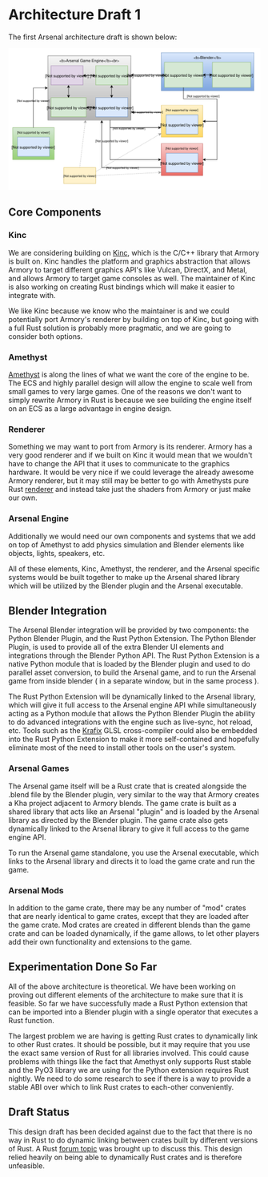 # Architecture Draft 1

The first Arsenal architecture draft is shown below:

![Architecture Diagram](./assets/arsenalArchitecture-1.svg)

## Core Components

### Kinc

We are considering building on [Kinc](https://github.com/Kode/Kinc), which is the C/C++ library that Armory is built on. Kinc handles the platform and graphics abstraction that allows Armory to target different graphics API's like Vulcan, DirectX, and Metal, and allows Armory to target game consoles as well. The maintainer of Kinc is also working on creating Rust bindings which will make it easier to integrate with.

We like Kinc because we know who the maintainer is and we could potentially port Armory's renderer by building on top of Kinc, but going with a full Rust solution is probably more pragmatic, and we are going to consider both options.

### Amethyst

[Amethyst](https://github.com/amethyst/amethyst) is along the lines of what we want the core of the engine to be. The ECS and highly parallel design will allow the engine to scale well from small games to very large games. One of the reasons we don't want to simply rewrite Armory in Rust is because we see building the engine itself on an ECS as a large advantage in engine design.

### Renderer

Something we may want to port from Armory is its renderer. Armory has a very good renderer and if we built on Kinc it would mean that we wouldn't have to change the API that it uses to communicate to the graphics hardware. It would be very nice if we could leverage the already awesome Armory renderer, but it may still may be better to go with Amethysts pure Rust [renderer](https://github.com/amethyst/rendy) and instead take just the shaders from Armory or just make our own.

### Arsenal Engine

Additionally we would need our own components and systems that we add on top of Amethyst to add physics simulation and Blender elements like objects, lights, speakers, etc.

All of these elements, Kinc, Amethyst, the renderer, and the Arsenal specific systems would be built together to make up the Arsenal shared library which will be utilized by the Blender plugin and the Arsenal executable.

## Blender Integration

The Arsenal Blender integration will be provided by two components: the Python Blender Plugin, and the Rust Python Extension. The Python Blender Plugin, is used to provide all of the extra Blender UI elements and integrations through the Blender Python API. The Rust Python Extension is a native Python module that is loaded by the Blender plugin and used to do parallel asset conversion, to build the Arsenal game, and to run the Arsenal game from inside blender ( in a separate window, but in the same process ).

The Rust Python Extension will be dynamically linked to the Arsenal library, which will give it full access to the Arsenal engine API while simultaneously acting as a Python module that allows the Python Blender Plugin the ability to do advanced integrations with the engine such as live-sync, hot reload, etc. Tools such as the [Krafix](https://github.com/Kode/krafix) GLSL cross-compiler could also be embedded into the Rust Python Extension to make it more self-contained and hopefully eliminate most of the need to install other tools on the user's system.

### Arsenal Games

The Arsenal game itself will be a Rust crate that is created alongside the .blend file by the Blender plugin, very similar to the way that Armory creates a Kha project adjacent to Armory blends. The game crate is built as a shared library that acts like an Arsenal "plugin" and is loaded by the Arsenal library as directed by the Blender plugin. The game crate also gets dynamically linked to the Arsenal library to give it full access to the game engine API.

To run the Arsenal game standalone, you use the Arsenal executable, which links to the Arsenal library and directs it to load the game crate and run the game.

### Arsenal Mods

In addition to the game crate, there may be any number of "mod" crates that are nearly identical to game crates, except that they are loaded after the game crate. Mod crates are created in different blends than the game crate and can be loaded dynamically, if the game allows, to let other players add their own functionality and extensions to the game.

## Experimentation Done So Far

All of the above architecture is theoretical. We have been working on proving out different elements of the architecture to make sure that it is feasible. So far we have successfully made a Rust Python extension that can be imported into a Blender plugin with a single operator that executes a Rust function.

The largest problem we are having is getting Rust crates to dynamically link to other Rust crates. It should be possible, but it may require that you use the exact same version of Rust for all libraries involved. This could cause problems with things like the fact that Amethyst only supports Rust stable and the PyO3 library we are using for the Python extension requires Rust nightly. We need to do some research to see if there is a way to provide a stable ABI over which to link Rust crates to each-other conveniently.

## Draft Status

This design draft has been decided against due to the fact that there is no way in Rust to do dynamic linking between crates built by different versions of Rust. A Rust [forum topic](https://internals.rust-lang.org/t/dynamically-linking-rust-crates-to-rust-crates/10369?u=zicklag) was brought up to discuss this. This design relied heavily on being able to dynamically Rust crates and is therefore unfeasible.
